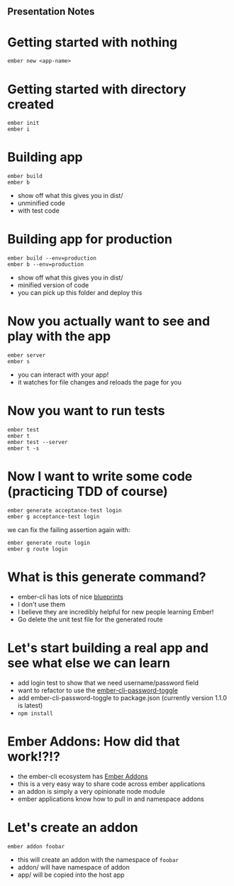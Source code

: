Presentation Notes
------------------

# Getting started with nothing

    ember new <app-name>

# Getting started with directory created

    ember init
    ember i

# Building app

    ember build
    ember b

- show off what this gives you in dist/
 - unminified code
 - with test code

# Building app for production

    ember build --env=production
    ember b --env=production

- show off what this gives you in dist/
 - minified version of code
 - you can pick up this folder and deploy this

# Now you actually want to see and play with the app

    ember server
    ember s

- you can interact with your app!
- it watches for file changes and reloads the page for you

# Now you want to run tests

    ember test
    ember t
    ember test --server
    ember t -s

# Now I want to write some code (practicing TDD of course)

    ember generate acceptance-test login
    ember g acceptance-test login

we can fix the failing assertion again with:

    ember generate route login
    ember g route login

# What is this generate command?

- ember-cli has lots of nice [blueprints]
- I don't use them
- I believe they are incredibly helpful for new people learning Ember!
- Go delete the unit test file for the generated route

# Let's start building a real app and see what else we can learn

- add login test to show that we need username/password field
- want to refactor to use the [ember-cli-password-toggle]
 - add ember-cli-password-toggle to package.json (currently version 1.1.0 is latest)
 - `npm install`

# Ember Addons:  How did that work!?!?

- the ember-cli ecosystem has [Ember Addons]
 - this is a very easy way to share code across ember applications
 - an addon is simply a very opinionate node module
 - ember applications know how to pull in and namespace addons

# Let's create an addon

    ember addon foobar

- this will create an addon with the namespace of `foobar`
- addon/ will have namespace of addon
- app/ will be copied into the host app


[blueprints]: http://www.ember-cli.com/#generators-and-blueprints
[ember-cli-password-toggle]: https://github.com/nchristus/ember-cli-password-toggle
[Ember Addons]: http://emberaddons.com
